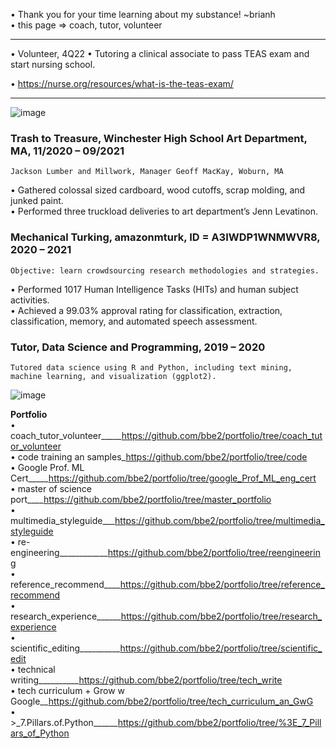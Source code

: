 • Thank you for your time learning about my substance! ~brianh  
• this page => coach, tutor, volunteer   

---------

• Volunteer, 4Q22 
• Tutoring a clinical associate to pass TEAS exam and start nursing school.

•  https://nurse.org/resources/what-is-the-teas-exam/  

---------

![image](https://user-images.githubusercontent.com/59778456/201565751-8b4676d7-9f0c-4188-82fb-05684106d0c6.png)  
### Trash to Treasure, Winchester High School Art Department, MA, 11/2020 – 09/2021  
	Jackson Lumber and Millwork, Manager Geoff MacKay, Woburn, MA  
•	Gathered colossal sized cardboard, wood cutoffs, scrap molding, and junked paint.  
•	Performed three truckload deliveries to art department’s Jenn Levatinon.  

### Mechanical Turking, amazonmturk, ID = A3IWDP1WNMWVR8, 2020 – 2021  
	Objective: learn crowdsourcing research methodologies and strategies.  
•	Performed 1017 Human Intelligence Tasks (HITs) and human subject activities.  
•	Achieved a 99.03% approval rating for classification, extraction, classification, memory, and automated speech assessment.  

### Tutor, Data Science and Programming, 2019 – 2020                                                      
	Tutored data science using R and Python, including text mining, machine learning, and visualization (ggplot2).

![image](https://user-images.githubusercontent.com/59778456/201565438-f80c0374-d1bc-4389-914a-7dda8f623253.png)

**Portfolio**  
• coach_tutor_volunteer_____https://github.com/bbe2/portfolio/tree/coach_tutor_volunteer  
• code training an samples_https://github.com/bbe2/portfolio/tree/code  
• Google Prof. ML Cert_____https://github.com/bbe2/portfolio/tree/google_Prof_ML_eng_cert  
• master of science port____https://github.com/bbe2/portfolio/tree/master_portfolio  
• multimedia_styleguide___https://github.com/bbe2/portfolio/tree/multimedia_styleguide  
• re-engineering____________https://github.com/bbe2/portfolio/tree/reengineering  
• reference_recommend____https://github.com/bbe2/portfolio/tree/reference_recommend  
• research_experience______https://github.com/bbe2/portfolio/tree/research_experience  
• scientific_editing__________https://github.com/bbe2/portfolio/tree/scientific_edit  
• technical writing__________https://github.com/bbe2/portfolio/tree/tech_write  
• tech curriculum + Grow w Google__https://github.com/bbe2/portfolio/tree/tech_curriculum_an_GwG  
• >_7.Pillars.of.Python______https://github.com/bbe2/portfolio/tree/%3E_7_Pillars_of_Python  
